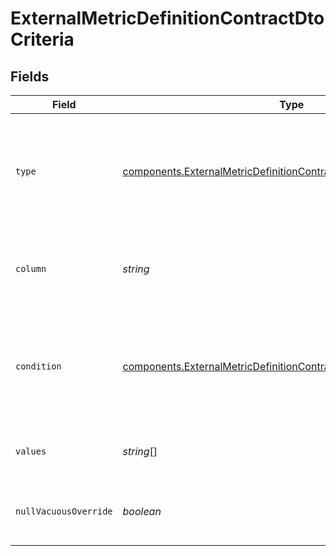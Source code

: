 # ExternalMetricDefinitionContractDtoCriteria


## Fields

| Field                                                                                                                                                  | Type                                                                                                                                                   | Required                                                                                                                                               | Description                                                                                                                                            |
| ------------------------------------------------------------------------------------------------------------------------------------------------------ | ------------------------------------------------------------------------------------------------------------------------------------------------------ | ------------------------------------------------------------------------------------------------------------------------------------------------------ | ------------------------------------------------------------------------------------------------------------------------------------------------------ |
| `type`                                                                                                                                                 | [components.ExternalMetricDefinitionContractDtoWarehouseNativeType](../../models/components/externalmetricdefinitioncontractdtowarehousenativetype.md) | :heavy_check_mark:                                                                                                                                     | Type of event criterion for filtering metrics. Options include `value`, `metadata`, `user`, and `user_custom`.                                         |
| `column`                                                                                                                                               | *string*                                                                                                                                               | :heavy_minus_sign:                                                                                                                                     | Optional column specifying which data attribute to filter on.                                                                                          |
| `condition`                                                                                                                                            | [components.ExternalMetricDefinitionContractDtoCondition](../../models/components/externalmetricdefinitioncontractdtocondition.md)                     | :heavy_check_mark:                                                                                                                                     | sql_filter, start_withs, ends_with, and after_exposure are only applicable in Warehouse Native                                                         |
| `values`                                                                                                                                               | *string*[]                                                                                                                                             | :heavy_minus_sign:                                                                                                                                     | Optional array of values for the criterion to match against.                                                                                           |
| `nullVacuousOverride`                                                                                                                                  | *boolean*                                                                                                                                              | :heavy_minus_sign:                                                                                                                                     | If true, overrides null values in criterion evaluation.                                                                                                |